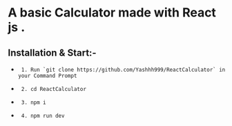 # A basic Calculator made with React js .

## Installation & Start:- 
*      1. Run `git clone https://github.com/Yashhh999/ReactCalculator` in your Command Prompt
*      2. cd ReactCalculator
*      3. npm i
*      4. npm run dev
